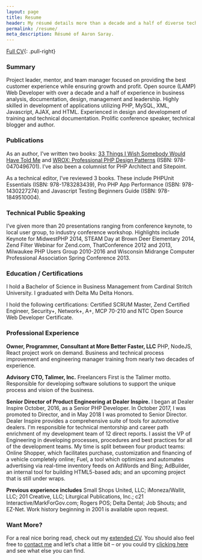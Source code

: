 ```yaml
---
layout: page
title: Resume
header: My résumé details more than a decade and a half of diverse technical and management experience.
permalink: /resume/
meta_description: Résumé of Aaron Saray.
---
```


[Full CV](/cv){: .pull-right}

### Summary

Project leader, mentor, and team manager focused on providing the best customer experience while ensuring growth and profit. Open source (LAMP) Web Developer with over a decade and a half of experience in business analysis, documentation, design, management and leadership. Highly skilled in development of applications utilizing PHP, MySQL, XML, Javascript, AJAX, and HTML. Experienced in design and development of training and technical documentation. Prolific conference speaker, technical blogger and author.

### Publications

As an author, I’ve written two books: [33 Things I Wish Somebody Would Have Told Me](http://33thingsbook.com) and [WROX: Professional PHP Design Patterns](http://saray.me/look-at-this-guy) (ISBN: 978-0470496701). I’ve also been a columnist for PHP Architect and Sitepoint.

As a technical editor, I’ve reviewed 3 books. These include PHPUnit Essentials (ISBN: 978-1783283439), Pro PHP App Performance (ISBN: 978-1430227274) and Javascript Testing Beginners Guide (ISBN: 978-1849510004).

### Technical Public Speaking

I’ve given more than 20 presentations ranging from conference keynote, to local user group, to industry conference workshop. Highlights include Keynote for MidwestPHP 2014, STEAM Day at Brown Deer Elementary 2014, Zend Filter Webinar for Zend.com, ThatConference 2012 and 2013, Milwaukee PHP Users Group 2010-2016 and Wisconsin Midrange Computer Professional Association Spring Conference 2013.

### Education / Certifications

I hold a Bachelor of Science in Business Management from Cardinal Stritch University. I graduated with Delta Mu Delta Honors.

I hold the following certifications: Certified SCRUM Master, Zend Certified Engineer, Security+, Network+, A+, MCP 70-210 and NTC Open Source Web Developer Certificate.

### Professional Experience

**Owner, Programmer, Consultant at More Better Faster, LLC** PHP, NodeJS, React project work on demand. Business and technical process improvement and engineering manager training from nearly two decades of experience.

**Advisory CTO, Talimer, Inc.** Freelancers First is the Talimer motto. Responsible for developing software solutions to support the unique process and vision of the business.

**Senior Director of Product Engineering at Dealer Inspire.** I began at Dealer Inspire October, 2016, as a Senior PHP Developer. In October 2017, I was promoted to Director, and in May 2018 I was promoted to Senior Director.  Dealer Inspire provides a comprehensive suite of tools for automotive dealers.  I'm responsible for technical mentorship and career path enrichment of my development team of 12 direct reports. I assist the VP of Engineering in developing processes, procedures and best practices for all of the development teams.  My time is split between four product teams: Online Shopper, which facilitates purchase, customization and financing of a vehicle completely online; Fuel, a tool which optimizes and automates advertising via real-time inventory feeds on AdWords and Bing; AdBuilder, an internal tool for building HTML5-based ads; and an upcoming project that is still under wraps.
 
**Previous experience includes** Small Shops United, LLC; iMoneza/Wallit, LLC; 201 Creative, LLC; Liturgical Publications, Inc.; c21 Interactive/MarkForGov.com; Rogers POS; Delta Dental; Job Shouts; and EZ-Net. Work history beginning in 2001 is available upon request.

### Want More?

For a real nice boring read, check out my [extended CV](/cv).  You should also feel free to [contact me](/contact) and let’s chat a little bit – or you could try [clicking here](https://www.google.com/#q=Aaron+Saray) and see what else you can find.